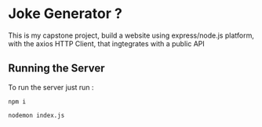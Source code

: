 # Joke Generator ?
This is my capstone project, build a website using express/node.js platform, with the axios HTTP Client, that ingtegrates with a public API

## Running the Server
To run the server just run :
```
npm i
```
```
nodemon index.js
```
